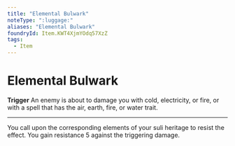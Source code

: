```yaml
---
title: "Elemental Bulwark"
noteType: ":luggage:"
aliases: "Elemental Bulwark"
foundryId: Item.KWT4XjmYOdq57XzZ
tags:
  - Item
---
```


# Elemental Bulwark

**Trigger** An enemy is about to damage you with cold, electricity, or fire, or with a spell that has the air, earth, fire, or water trait.

* * *

You call upon the corresponding elements of your suli heritage to resist the effect. You gain resistance 5 against the triggering damage.
